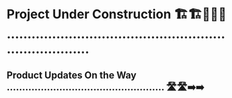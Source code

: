 # Project Under Construction 🏗️🏗️🚧🚧🚧 .........................................................................

## Product Updates On the Way ................................................... 🛣️🛣️➡️➡️






